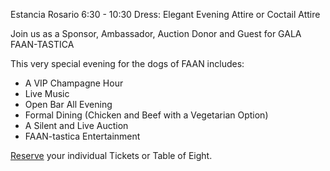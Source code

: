 Estancia Rosario
6:30 - 10:30
Dress: Elegant Evening Attire or Coctail Attire

Join us as a Sponsor, Ambassador, Auction Donor and Guest for GALA FAAN-TASTICA

This very special evening for the dogs of FAAN includes:

- A VIP Champagne Hour
- Live Music
- Open Bar All Evening
- Formal Dining (Chicken and Beef with a Vegetarian Option)
- A Silent and Live Auction
- FAAN-tastica Entertainment

[Reserve](https://amicicannis1.ddock.gives/?givingPageId=e2d53e73-039f-4b81-acf7-5632a0c753e4) your individual Tickets or Table of Eight.
